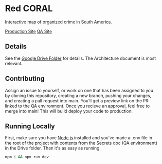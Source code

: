 # Red CORAL

Interactive map of organized crime in South America.

[Production Site](https://redcoralmap.web.app)
[QA Site](https://red-coral-map.web.app/)

## Details

See the [Google Drive Folder](https://drive.google.com/drive/folders/1U2VPsuXm2Jfzjbf39y73rK3O6BKxV4Jy) for details. The Architecture document is most relevant.

## Contributing

Assign an issue to yourself, or work on one that has been assigned to you by cloning this repository, creating a new branch, pushing your changes, and creating a pull request into main. You'll get a preview link on the PR linked to the QA environment. Once you recieve an approval, feel free to merge into main! This will build deploy your code to production.

## Running Locally

First, make sure you have [Node.js](https://nodejs.org/) installed and you've made a .env file in the root of the project with contents from the Secrets doc (QA environment) in the Drive folder. Then it's as easy as running:

```bash
npm i && npm run dev
```